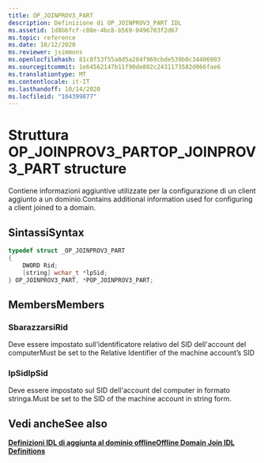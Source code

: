 ```yaml
---
title: OP_JOINPROV3_PART
description: Definizione di OP_JOINPROV3_PART IDL
ms.assetid: 1d8bbfcf-c08e-4bc8-b569-0496703f2d67
ms.topic: reference
ms.date: 10/12/2020
ms.reviewer: jsimmons
ms.openlocfilehash: 81c8f53f55a8d5a284f969cbde539b0c34406903
ms.sourcegitcommit: 1e64562147b11f90de802c2431173582d066fae6
ms.translationtype: MT
ms.contentlocale: it-IT
ms.lasthandoff: 10/14/2020
ms.locfileid: "104399877"
---
```

# <a name="op_joinprov3_part-structure"></a><span data-ttu-id="e5fa0-103">Struttura OP_JOINPROV3_PART</span><span class="sxs-lookup"><span data-stu-id="e5fa0-103">OP_JOINPROV3_PART structure</span></span>

<span data-ttu-id="e5fa0-104">Contiene informazioni aggiuntive utilizzate per la configurazione di un client aggiunto a un dominio.</span><span class="sxs-lookup"><span data-stu-id="e5fa0-104">Contains additional information used for configuring a client joined to a domain.</span></span>

## <a name="syntax"></a><span data-ttu-id="e5fa0-105">Sintassi</span><span class="sxs-lookup"><span data-stu-id="e5fa0-105">Syntax</span></span>

```C++
typedef struct _OP_JOINPROV3_PART
{
    DWORD Rid;
    [string] wchar_t *lpSid;
} OP_JOINPROV3_PART, *POP_JOINPROV3_PART;
```

## <a name="members"></a><span data-ttu-id="e5fa0-106">Members</span><span class="sxs-lookup"><span data-stu-id="e5fa0-106">Members</span></span>

### <a name="rid"></a><span data-ttu-id="e5fa0-107">Sbarazzarsi</span><span class="sxs-lookup"><span data-stu-id="e5fa0-107">Rid</span></span>

<span data-ttu-id="e5fa0-108">Deve essere impostato sull'identificatore relativo del SID dell'account del computer</span><span class="sxs-lookup"><span data-stu-id="e5fa0-108">Must be set to the Relative Identifier of the machine account’s SID</span></span>

### <a name="lpsid"></a><span data-ttu-id="e5fa0-109">lpSid</span><span class="sxs-lookup"><span data-stu-id="e5fa0-109">lpSid</span></span>

<span data-ttu-id="e5fa0-110">Deve essere impostato sul SID dell'account del computer in formato stringa.</span><span class="sxs-lookup"><span data-stu-id="e5fa0-110">Must be set to the SID of the machine account in string form.</span></span>

## <a name="see-also"></a><span data-ttu-id="e5fa0-111">Vedi anche</span><span class="sxs-lookup"><span data-stu-id="e5fa0-111">See also</span></span>

[<span data-ttu-id="e5fa0-112">**Definizioni IDL di aggiunta al dominio offline**</span><span class="sxs-lookup"><span data-stu-id="e5fa0-112">**Offline Domain Join IDL Definitions**</span></span>](odj-idl.md)

